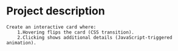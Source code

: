 # Project description

    Create an interactive card where:
        1.Hovering flips the card (CSS transition).
        2.Clicking shows additional details (JavaScript-triggered animation).